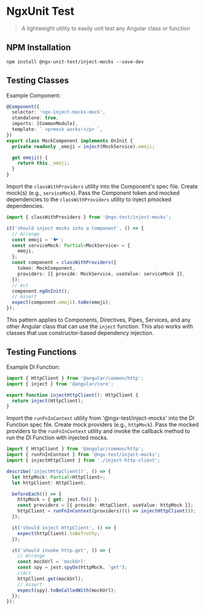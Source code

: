 # NgxUnit Test

> A lightweight utility to easily unit test any Angular class or function

## NPM Installation

`npm install @ngx-unit-test/inject-mocks --save-dev`

## Testing Classes

Example Component:

```typescript
@Component({
  selector: 'ngx-inject-mocks-mock',
  standalone: true,
  imports: [CommonModule],
  template: ` <p>mock works!</p> `,
})
export class MockComponent implements OnInit {
  private readonly _emoji = inject(MockService).emoji;

  get emoji() {
    return this._emoji;
  }
}
```

Import the `classWithProviders` utility into the Component's spec file. Create
mock(s) (e.g., `serviceMock`). Pass the Component token and mocked dependencies
to the `classWithProviders` utility to inject pmocked dependencies.

```typescript
import { classWithProviders } from '@ngx-test/inject-mocks';

it('should inject mocks into a Component', () => {
  // Arrange
  const emoji = '🐦';
  const serviceMock: Partial<MockService> = {
    emoji,
  };
  const component = classWithProviders({
    token: MockComponent,
    providers: [{ provide: MockService, useValue: serviceMock }],
  });
  // Act
  component.ngOnInit();
  // Assert
  expect(component.emoji).toBe(emoji);
});
```

This pattern applies to Components, Directives, Pipes, Services, and any other
Angular class that can use the `inject` function. This also works with classes
that use constructor-based dependency injection.

## Testing Functions

Example DI Function:

```typescript
import { HttpClient } from '@angular/common/http';
import { inject } from '@angular/core';

export function injectHttpClient(): HttpClient {
  return inject(HttpClient);
}
```

Import the `runFnInContext` utility from '@ngx-test/inject-mocks' into the
DI Function spec file. Create mock providers (e.g., `httpMock`). Pass
the mocked providers to the `runFnInContext` utility and invoke the callback
method to run the DI Function with injected mocks.

```typescript
import { HttpClient } from '@angular/common/http';
import { runFnInContext } from '@ngx-test/inject-mocks';
import { injectHttpClient } from './inject-http-client';

describe('injectHttpClient()', () => {
  let httpMock: Partial<HttpClient>;
  let httpClient: HttpClient;

  beforeEach(() => {
    httpMock = { get: jest.fn() };
    const providers = [{ provide: HttpClient, useValue: httpMock }];
    httpClient = runFnInContext(providers)(() => injectHttpClient());
  });

  it('should inject HttpClient', () => {
    expect(httpClient).toBeTruthy;
  });

  it('should invoke http.get', () => {
    // Arrange
    const mockUrl = 'mockUrl'
    const spy = jest.spyOn(httpMock, 'get');
    //Act
    httpClient.get(mockUrl);
    // Assert
    expect(spy).toBeCalledWith(mockUrl);
  });
});

```
